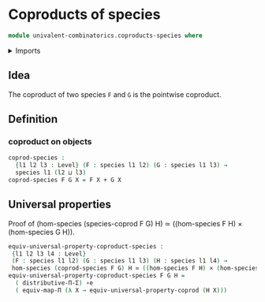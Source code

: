 # Coproducts of species

```agda
module univalent-combinatorics.coproducts-species where
```

<details><summary>Imports</summary>

```agda
open import foundation.cartesian-product-types
open import foundation.coproduct-types
open import foundation.equivalences
open import foundation.functoriality-coproduct-types
open import foundation.functoriality-dependent-function-types
open import foundation.type-theoretic-principle-of-choice
open import foundation.universal-property-coproduct-types
open import foundation.universe-levels

open import univalent-combinatorics.finite-types
open import univalent-combinatorics.morphisms-species
open import univalent-combinatorics.species
```

</details>

## Idea

The coproduct of two species `F` and `G` is the pointwise coproduct.

## Definition

### coproduct on objects

```agda
coprod-species :
  {l1 l2 l3 : Level} (F : species l1 l2) (G : species l1 l3) →
  species l1 (l2 ⊔ l3)
coprod-species F G X = F X + G X
```

## Universal properties

Proof of (hom-species (species-coprod F G) H) ≃ ((hom-species F H) ×
(hom-species G H)).

```agda
equiv-universal-property-coproduct-species :
 {l1 l2 l3 l4 : Level}
 (F : species l1 l2) (G : species l1 l3) (H : species l1 l4) →
 hom-species (coprod-species F G) H ≃ ((hom-species F H) × (hom-species G H))
equiv-universal-property-coproduct-species F G H =
  ( distributive-Π-Σ) ∘e
  ( equiv-map-Π (λ X → equiv-universal-property-coprod (H X)))
```
